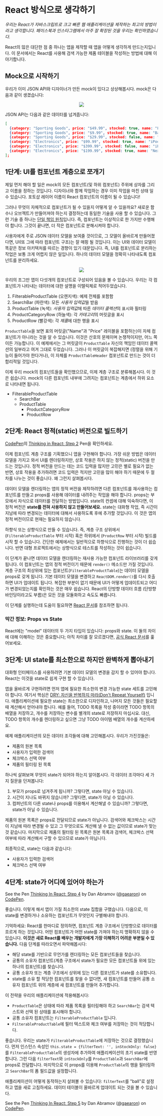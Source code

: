 # React 방식으로 생각하기
*우리는 React가 자바스크립트로 크고 빠른 웹 애플리케이션을 제작하는 최고의 방법이라고 생각합니다. 페이스북과 인스타그램에서 아주 잘 확장된 것을 우리는 확인하였습니다.*

React의 많은 대단한 점 중 하나는 앱을 제작할 때 앱을 어떻게 생각하게 만드는지입니다. 이 문서에서는 React를 사용해 검색 가능한 제품 테이블을 작성하는 방법에 대해 이야기합니다.
## Mock으로 시작하기
우리가 이미 JSON API와 디자이너가 만든 mock이 있다고 상상해봅시다. mock은 다음과 같이 생겼습니다:

<center>
<img src="https://reactjs.org/static/thinking-in-react-mock-1071fbcc9eed01fddc115b41e193ec11-4dd91.png">
</center>

JSON API는 다음과 같은 데이터를 넘겨줍니다:
```json
[
  {category: "Sporting Goods", price: "$49.99", stocked: true, name: "Football"},
  {category: "Sporting Goods", price: "$9.99", stocked: true, name: "Baseball"},
  {category: "Sporting Goods", price: "$29.99", stocked: false, name: "Basketball"},
  {category: "Electronics", price: "$99.99", stocked: true, name: "iPod Touch"},
  {category: "Electronics", price: "$399.99", stocked: false, name: "iPhone 5"},
  {category: "Electronics", price: "$199.99", stocked: true, name: "Nexus 7"}
];
```
## 1단계: UI를 컴포넌트 계층으로 쪼개기
제일 먼저 해야 할 일은 mock의 모든 컴포넌트(및 하위 컴포넌트) 주위에 상자를 그리고 이름을 정하는 것입니다. 디자이너와 함께 작업하는 경우 이미 작업을 마친 상태 일 수 있습니다. 포토샵 레이어 이름이 React 컴포넌트의 이름이 될 수 있습니다!

그러나 무엇이 자체적으로 컴포넌트가 될 수 있을지 어떻게 알 수 있을까요? 새로운 함수나 오브젝트가 만들어져야 하는지 결정하는데 동일한 기술을 사용 할 수 있습니다. 그런 기술 중 하나는 [단일 책임 원칙](https://en.wikipedia.org/wiki/Single_responsibility_principle)입니다. 즉, 컴포넌트는 이상적으로 한 가지만 수행해야 합니다. 그것이 끝나면, 더 작은 컴포넌트로 분해시켜야 합니다.

사용자에게 주로 JSON 데이터 모델을 보여줄 것이므로, 그 모델이 올바르게 만들어졌다면, UI(또 그에 따라 컴포넌트 구조)는 잘 매핑 될 것입니다. 이는 UI와 데이터 모델이 똑같은 정보 아키텍처를 따르는 경향이 있기 대문입니다. 즉, UI를 컴포넌트로 분리하는 작업은 보통 크게 어렵지 않은 일입니다. 하나의 데이터 모델을 정확히 나타내도록 컴포넌트를 분리하세요.

<center>
  <img src="https://reactjs.org/static/thinking-in-react-components-eb8bda25806a89ebdc838813bdfa3601-82965.png">
 </center>


 우리의 조그만 앱이 다섯개의 컴포넌트로 구성되어 있음을 볼 수 있습니다. 우리는 각 컴포넌트가 나타내는 데이터에 대한 설명을 이탤릭체로 적어두었습니다.
 1. FilterableProductTable (오렌지색): 예제 전체를 포함함
 2. SearchBar (파란색): 모든 *사용자 입력값*을 받음
 3. ProductTable (녹색): *사용자 입력값*에 따른 *데이터 콜렉션*의 표시와 필터링
 4. ProductCategoryRow (하늘색): 각 *카테고리*의 머릿글을 표시
 5. ProductRow (빨강색): 각 *제품*에 대한 행을 표시

 `ProductTable`을 보면 표의 머릿글("Name"과 "Price" 레이블을 포함하는)이 자체 컴포넌트가 아니라는 것을 알 수 있습니다. 이것은 산호의 문제이며 논쟁적이지만, 어느 쪽이든 가능합니다. 이 예제에서는 그 머릿글이 `ProductTable` 자신의 책임인 데이터 콜렉션의 일부라고 여겨 그대로 두었습니다. 그러나 이 머릿글이 복잡해지면 (정렬을 위해 기능이 들어가야 한다거나), 이 자체를 `ProductTableHeader` 컴포넌트로 만드는 것이 더 합리적일 것입니다.

 이제 우리 mock의 컴포넌트들을 확인했으므로, 이제 계층 구조로 분류해봅시다. 이 것은 쉽습니다. mock의 다른 컴포넌트 내부에 그려지는 컴포넌트는 계층에서 하위 요소로 나타내면 됩니다.

- FilterableProductTable
    - SearchBar
    - ProductTable
      - ProductCategoryRow
      - ProductRow
## 2단계: React 정적(static) 버전으로 빌드하기
[CodePen](http://codepen.io/)의 [Thinking in React: Step 2](https://codepen.io/gaearon/pen/BwWzwm) Pen을 확인하세요.

이제 컴포넌트 계층 구조를 기획했으니 앱을 구현해야 합니다. 가장 쉬운 방법은 데이터 모델을 가지고 와서 UI를 렌더링하지만, 상호 작용은 하지 않는 정적(static) 버전을 만드는 것입니다. 정적 버전을 만드는 데는 코드 입력을 많지만 고민은 별로 필요가 없는 반면, 상호 작용을 추가하려면 코드 입력은 적지만 고민을 많이 해야 하기 때문에 두 절차를 나누는 것이 좋습니다. 왜 그런지 살펴봅시다.

데이터 모델을 렌더링하는 앱의 정적 버전을 제작하려면 다른 컴포넌트를 재사용하는 컴포넌트를 만들고 props를 사용해 데이터를 내려주는 작업을 해야 합니다. props는 부모에서 자식으로 데이터를 전달하는 방법입니다. state의 컨셉에 대해 익숙하다면, 이 정적 버전은 **state를 전혀 사용하지 않고 만들어보세요.** state는 대화형 작업, 즉 시간이 지남에 따라 변경되는 데이터에 대해서 사용하도록 후에 추가할 것입니다. 이 것은 앱의 정적 버전이므로 현재는 필요하지 않습니다.

하향식 또는 상향식으로 만들 수 있습니다. 즉, 계층 구조 상위에서 (`FilterableProductTable` 부터 시작) 혹은 하위에서 (`ProductRow` 부터 시작) 빌드를 시작 할 수 있습니다. 간단한 예제에서는 일반적으로 하향식으로 진행하는 것이 더 쉽습니다. 반면 대형 프로젝트에서는 상향식으로 테스트를 작성하는 것이 쉽습니다.

이 단계가 끝나면 데이터 모델을 렌더링하는 재사용 가능한 컴포넌트 라이브러리를 갖게 됩니다. 이 컴포넌트는 앱의 정적 버전이기 때문에 `render()` 메소드만 가질 것입니다. 계층 구조의 최상위에 있는 컴포넌트(`FilterableProductTable`)는 데이터 모델을 props로 갖게 됩니다. 기본 데이터 모델을 변경하고 `ReactDOM.render()`를 다시 호출하면 UI가 업데이트 됩니다. 복잡한 부분이 없기 때문에 UI가 어떻게 업데이트되고 어디가 변경되었는지를 확인하는 것은 매우 쉽습니다. React의 단방향 데이터 흐름 (단방향 바인딩이라고도 부름)은 모든 것을 모듈화하고 속도도 빠릅니다.

이 단계를 실행하는데 도움이 필요하면 [React 문서](https://reactjs.org/docs/)를 참조하면 됩니다.

### 막간 정보: Props vs State
React에는 "model" 데이터의 두 가지 타입이 있습니다: props와 state. 이 둘의 차이에 대해 이해하는 것은 중요합니다; 아직 차이를 잘 모르겠다면, [공식 React 문서](https://reactjs.org/docs/interactivity-and-dynamic-uis.html)를 훑어보세요.

## 3단계: UI state를 최소한으로 하지만 완벽하게 뽑아내기

대화형 인터페이스를 사용하려면 기본 데이터 모델의 변경을 감지 할 수 있어야 합니다. React는 이것을 state로 쉽게 구현 할 수 있습니다.

앱을 올바르게 구현하려면 먼저 앱에 필요한 최소한의 변경 가능한 state 세트를 고민해야 합니다. 여기서 핵심은 [DRY: 자신을 반복하지 마라(Don't Repeat Yourself)](https://en.wikipedia.org/wiki/Don%27t_repeat_yourself) 입니다. 애플리케이션에 필요한 state는 최소한으로 디자인하고, 나머지 모든 것들은 필요할 때 계산해서 얻어내야 합니다. 예를 들어, TODO 목록을 작성 중이라면 TODO 항목의 배열을 저장하고, 개수를 저장하는 변수를 별개의 state로 저장하지 마십시요. 대신, TODO 항목의 개수를 렌더링하고 싶으면 그냥 TODO 아이템 배열의 개수를 계산하세요.

예제 애플리케이션의 모든 데이터 조각들에 대해 고민해봅시다. 우리가 가진것들은:

- 제품의 원본 목록
- 사용자가 입력한 검색어
- 체크박스 선택 여부
- 제품의 필터링 된 목록

하나씩 살펴보며 무엇이 state가 되어야 하는지 알아봅시다. 각 데이터 조각마다 세 가지 질문을 던져봅니다:

1. 부모가 props로 넘겨주게 됩니까? 그렇다면, state 아닐 수 있습니다.
2. 시간이 지나도 바뀌지 않습니까? 그렇다면, state가 아닐 수 있습니다.
3. 컴퍼넌트의 다른 state나 props를 이용해서 계산해낼 수 있습니까? 그렇다면, state가 아닐 수 있습니다.

제품의 원본 목록은 props로 전달되므로 state가 아닙니다. 검색어와 체크박스는 시간이 지남에 따라 변경될 수 있고 그 무엇으로도 계산해 낼 수 없는 값이므로 state가 맞는 것 같습니다. 마지막으로 제품의 필터링 된 목록은 원본 목록과 검색어, 체크박스 선택 여부에 따라 계산해서 구할 수 있으므로 state가 아닙니다.

최종적으로, state는 다음과 같습니다:

- 사용자가 입력한 검색어
- 체크박스 선택 여부

## 4단계: state가 어디에 있어야 하는가

<p data-height="265" data-theme-id="0" data-slug-hash="qPrNQZ" data-default-tab="js,result" data-user="gaearon" data-embed-version="2" data-pen-title="Thinking In React: Step 4" class="codepen">See the Pen <a href="https://codepen.io/gaearon/pen/qPrNQZ/">Thinking In React: Step 4</a> by Dan Abramov (<a href="https://codepen.io/gaearon">@gaearon</a>) on <a href="https://codepen.io">CodePen</a>.</p>
<script async src="https://static.codepen.io/assets/embed/ei.js"></script>

좋습니다. 이렇게 해서 앱이 가질 최소한의 state 집합을 구했습니다. 다음으로, 이 state를 변경하거나 소유하는 컴포넌트가 무엇인지 구별해내야 합니다.

기억하세요: React를 한마디로 정의하면, 컴포넌트 계층 구조에서 단방향으로 데이터를 흐르게 하는 것입니다. 어떤 컴포넌트가 어떤 state를 가져야 하는지 명확하지 않을 수 있습니다. **이것은 새로 React를 배우는 개발자에게 가장 이해하기 어려운 부분일 수 있습니다.** 다음 단계를 따라오면서 파악해봅시다:

- 해당 state를 기반으로 무언가를 렌더링하는 모든 컴포넌트들을 찾습니다.
- 공통의 소유자 컴포넌트(계층 구조에서 state가 필요한 모든 컴포넌트들 위에 있는 하나의 컴포넌트)를 찾습니다.
- 공통 소유자 또는 계층 구조에서 상위에 있는 다른 컴포넌트가 state를 소유합니다.
- state를 소유 할 적당한 컴포넌트를 찾을 수 없다면, 새 컴포넌트를 만들어 공통 소유자 컴포넌트 위의 계층에 새 컴포넌트를 만들어 추가합니다.

이 전략을 우리의 애플리케이션에 적용해봅시다:

- `ProductTable`은 상태에 따라 제품 목록을 필터링해야 하고 `SearchBar`는 검색 텍스트와 선택 된 상태를 표시해야 합니다.
- 공통 소유자 컴포넌트는 `FilterableProductTable` 입니다.
- `FilterableProductTable`에 필터 텍스트와 체크 여부를 저장하는 것이 적당합니다.

좋습니다. 우리는 state가 `FilterableProductTable`에 저장하는 것으로 결정했습니다. 먼저 인스턴스 속성인 `this.state = {filterText: '', inStockOnly: false}`를 `FilterableProductTable`의 생성자에 추가하여 애플리케이션의 초기 state를 반영합니다. 그런 다음 `filterText`와 `inStockOnly`를 `ProductTable`과 `SearchBar`에 props로 전달합니다. 마지막으로 이 props를 이용해 `ProductTable`의 행을 필터링하고 `SearchBar`의 폼 필드값을 설정합니다.

애플리케이션이 어떻게 동작하는지 살펴볼 수 있습니다: `filterText`를 "ball"로 설정하고 앱을 새로 고침하세요. 데이터 테이블이 올바르게 업데이트 되는 것을 볼 수 있습니다.

<p data-height="265" data-theme-id="0" data-slug-hash="LzWZvb" data-default-tab="js,result" data-user="gaearon" data-embed-version="2" data-pen-title="Thinking In React: Step 5" class="codepen">See the Pen <a href="https://codepen.io/gaearon/pen/LzWZvb/">Thinking In React: Step 5</a> by Dan Abramov (<a href="https://codepen.io/gaearon">@gaearon</a>) on <a href="https://codepen.io">CodePen</a>.</p>
<script async src="https://static.codepen.io/assets/embed/ei.js"></script>